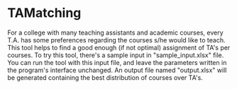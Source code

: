 # TAMatching
For a college with many teaching assistants and academic courses, every T.A. has some preferences regarding the courses s/he would like to teach. This tool helps to find a good enough (if not optimal) assignment of TA's per courses.
To try this tool, there's a sample input in "sample_input.xlsx" file. You can run the tool with this input file, and leave the parameters written in the program's interface unchanged. An output file named "output.xlsx" will be generated containing the best distribution of courses over TA's.
